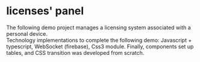 # licenses' panel

The following demo project manages a licensing system associated with a personal device.  
Technology implementations to complete the following demo: Javascript + typescript, WebSocket (firebase), Css3 module.
Finally, components set up tables, and CSS transition was developed from scratch.
